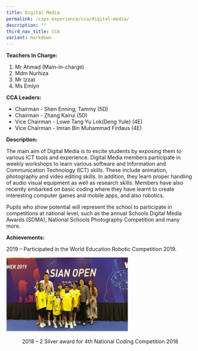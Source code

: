```yaml
---
title: Digital Media
permalink: /czps-experience/cca/digital-media/
description: ""
third_nav_title: CCA
variant: markdown
---
```

<p><strong>Teachers In Charge:</strong></p>
<ol>
<li>Mr Ahmad (Main-in-charge)</li>
<li>Mdm Nurhiza</li>
<li>Mr Izzat</li>
<li>Ms Emlyn</li>
</ol>
<p><strong>CCA Leaders:</strong></p>
<ul>
<li>Chairman - Shen Enning, Tammy (5D)</li>
<li>Chairman - Zhang Kairui (5D)</li>
<li>Vice Chairman - Lowe Tang Yu Lok(Deng Yule) (4E)</li>
<li>Vice Chairman - Imran Bin Muhammad Firdaus (4E)</li>
</ul>
<p><strong>Description:&nbsp;</strong></p>
<p>The main aim of Digital Media is to excite students by exposing them to various ICT tools and experience. Digital Media members participate in weekly workshops to learn various software and Information and Communication Technology (ICT) skills. These include animation, photography and video editing skills. In addition, they learn proper handling of audio visual equipment as well as research skills. Members have also recently embarked on basic coding where they have learnt to create interesting computer games and mobile apps, and also robotics.</p>
<p>Pupils who show potential will represent the school to participate in competitions at national level, such as the annual Schools Digital Media Awards (SDMA), National Schools Photography Competition and many more.</p>
<p><strong>Achievements:</strong></p>
<p>2019 – Participated in the World Education Robotic Competition 2019.</p>
<img style="width: 65%;" src="/images/robo.jpg">
<p style="text-align: center;">2018 – 2 Silver award for 4th National Coding Competition 2018</p>